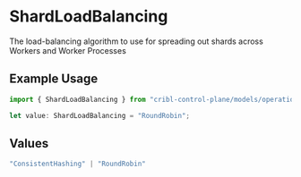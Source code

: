 # ShardLoadBalancing

The load-balancing algorithm to use for spreading out shards across Workers and Worker Processes

## Example Usage

```typescript
import { ShardLoadBalancing } from "cribl-control-plane/models/operations";

let value: ShardLoadBalancing = "RoundRobin";
```

## Values

```typescript
"ConsistentHashing" | "RoundRobin"
```